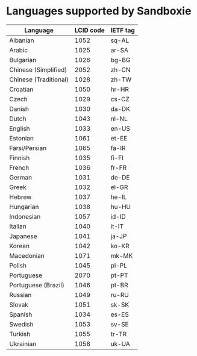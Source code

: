 # Languages supported by Sandboxie

| Language              | LCID code | IETF tag |
| --------------------- | --------- | -------- |
| Albanian              | 1052      | sq-AL    |
| Arabic                | 1025      | ar-SA    |
| Bulgarian             | 1026      | bg-BG    |
| Chinese (Simplified)  | 2052      | zh-CN    |
| Chinese (Traditional) | 1028      | zh-TW    |
| Croatian              | 1050      | hr-HR    |
| Czech                 | 1029      | cs-CZ    |
| Danish                | 1030      | da-DK    |
| Dutch                 | 1043      | nl-NL    |
| English               | 1033      | en-US    |
| Estonian              | 1061      | et-EE    |
| Farsi/Persian         | 1065      | fa-IR    |
| Finnish               | 1035      | fi-FI    |
| French                | 1036      | fr-FR    |
| German                | 1031      | de-DE    |
| Greek                 | 1032      | el-GR    |
| Hebrew                | 1037      | he-IL    |
| Hungarian             | 1038      | hu-HU    |
| Indonesian            | 1057      | id-ID    |
| Italian               | 1040      | it-IT    |
| Japanese              | 1041      | ja-JP    |
| Korean                | 1042      | ko-KR    |
| Macedonian            | 1071      | mk-MK    |
| Polish                | 1045      | pl-PL    |
| Portuguese            | 2070      | pt-PT    |
| Portuguese (Brazil)   | 1046      | pt-BR    |
| Russian               | 1049      | ru-RU    |
| Slovak                | 1051      | sk-SK    |
| Spanish               | 1034      | es-ES    |
| Swedish               | 1053      | sv-SE    |
| Turkish               | 1055      | tr-TR    |
| Ukrainian             | 1058      | uk-UA    |
